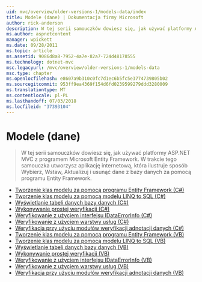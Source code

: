 ```yaml
---
uid: mvc/overview/older-versions-1/models-data/index
title: Modele (dane) | Dokumentacja firmy Microsoft
author: rick-anderson
description: W tej serii samouczków dowiesz się, jak używać platformy ASP.NET MVC z programem Microsoft Entity Framework. W trakcie tego samouczka utworzysz aplikację sieci web...
ms.author: aspnetcontent
manager: wpickett
ms.date: 09/28/2011
ms.topic: article
ms.assetid: 9086d8a8-7952-4a7e-82a7-724d48178555
ms.technology: dotnet-mvc
msc.legacyurl: /mvc/overview/older-versions-1/models-data
msc.type: chapter
ms.openlocfilehash: e8607a9b310c0fc7d1ec6b5fc5e3774739805b02
ms.sourcegitcommit: 953ff9ea4369f154d6fd0239599279ddd3280009
ms.translationtype: MT
ms.contentlocale: pl-PL
ms.lasthandoff: 07/03/2018
ms.locfileid: "37393104"
---
```

<a name="models-data"></a>Modele (dane)
====================
> W tej serii samouczków dowiesz się, jak używać platformy ASP.NET MVC z programem Microsoft Entity Framework. W trakcie tego samouczka utworzysz aplikację internetową, która ilustruje sposób Wybierz, Wstaw, Aktualizuj i usunąć dane z bazy danych za pomocą programu Entity Framework.


- [Tworzenie klas modelu za pomocą programu Entity Framework (C#)](creating-model-classes-with-the-entity-framework-cs.md)
- [Tworzenie klas modelu za pomocą modelu LINQ to SQL (C#)](creating-model-classes-with-linq-to-sql-cs.md)
- [Wyświetlanie tabeli danych bazy danych (C#)](displaying-a-table-of-database-data-cs.md)
- [Wykonywanie prostej weryfikacji (C#)](performing-simple-validation-cs.md)
- [Weryfikowanie z użyciem interfejsu IDataErrorInfo (C#)](validating-with-the-idataerrorinfo-interface-cs.md)
- [Weryfikowanie z użyciem warstwy usług (C#)](validating-with-a-service-layer-cs.md)
- [Weryfikacja przy użyciu modułów weryfikacji adnotacji danych (C#)](validation-with-the-data-annotation-validators-cs.md)
- [Tworzenie klas modelu za pomocą programu Entity Framework (VB)](creating-model-classes-with-the-entity-framework-vb.md)
- [Tworzenie klas modelu za pomocą modelu LINQ to SQL (VB)](creating-model-classes-with-linq-to-sql-vb.md)
- [Wyświetlanie tabeli danych bazy danych (VB)](displaying-a-table-of-database-data-vb.md)
- [Wykonywanie prostej weryfikacji (VB)](performing-simple-validation-vb.md)
- [Weryfikowanie z użyciem interfejsu IDataErrorInfo (VB)](validating-with-the-idataerrorinfo-interface-vb.md)
- [Weryfikowanie z użyciem warstwy usług (VB)](validating-with-a-service-layer-vb.md)
- [Weryfikacja przy użyciu modułów weryfikacji adnotacji danych (VB)](validation-with-the-data-annotation-validators-vb.md)
